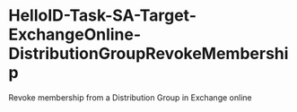 # HelloID-Task-SA-Target-ExchangeOnline-DistributionGroupRevokeMembership
Revoke membership from a Distribution Group in Exchange online
